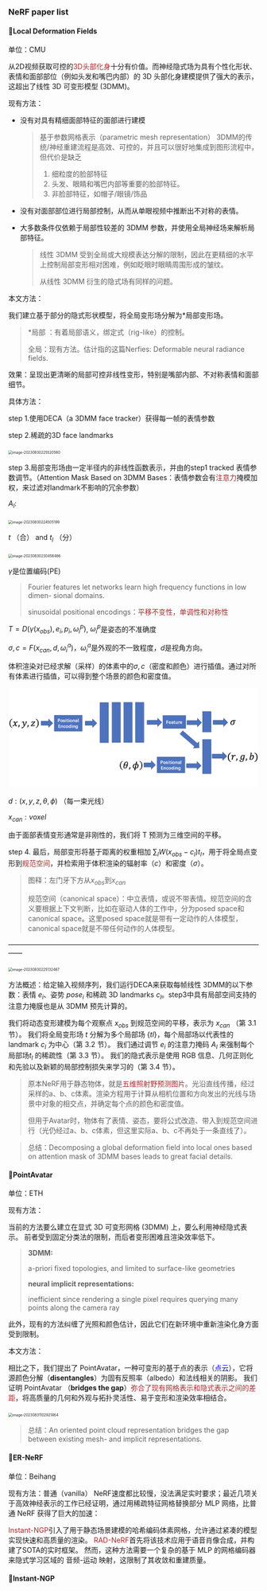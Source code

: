 ### NeRF paper list

#### :page_with_curl:Local Deformation Fields

单位：CMU

从2D视频获取可控的<font color="brown">3D头部化身</font>十分有价值。而神经隐式场为具有个性化形状、表情和面部部位（例如头发和嘴巴内部）的 3D 头部化身建模提供了强大的表示，这超出了线性 3D 可变形模型 (3DMM)。

现有方法：

- 没有对具有精细面部特征的面部进行建模

  > 基于参数网格表示（parametric mesh representation） 3DMM的传统/神经重建流程是高效、可控的，并且可以很好地集成到图形流程中，但代价是缺乏
  >
  > 1. 细粒度的脸部特征
  > 2. 头发、眼睛和嘴巴内部等重要的脸部特征。
  > 3. 非脸部特征，如帽子/眼镜/饰品

- 没有对面部部位进行局部控制，从而从单眼视频中推断出不对称的表情。 

- 大多数条件仅依赖于局部性较差的 3DMM 参数，并使用全局神经场来解析局部特征。 

  > 线性 3DMM 受到全局或大规模表达分解的限制，因此在更精细的水平上控制局部变形相对困难，例如眨眼时眼睛周围形成的皱纹。
  >
  > 从线性 3DMM 衍生的隐式场有同样的问题。

本文方法：

我们建立基于部分的隐式形状模型，将全局变形场分解为*局部变形场。

> *局部 ：有着局部语义，绑定式（rig-like）的控制。
>
> 全局：现有方法。估计指的这篇Nerfies: Deformable neural radiance fields.

效果：呈现出更清晰的局部可控非线性变形，特别是嘴部内部、不对称表情和面部细节。

具体方法：

step 1.使用DECA（a 3DMM face tracker）获得每一帧的表情参数

step 2.稀疏的3D face landmarks

<img src="/Users/DevonnHou/Library/Application Support/typora-user-images/image-20230830225520580.png" alt="image-20230830225520580" style="zoom:50%;" />

step 3.局部变形场由一定半径内的非线性函数表示，并由的step1 tracked 表情参数调节。（Attention Mask Based on 3DMM Bases：表情参数会有<font color="brown">注意力</font>掩模加权，来过滤对landmark不影响的冗余参数）

$A_l$:

<img src="/Users/DevonnHou/Library/Application Support/typora-user-images/image-20230830224505199.png" alt="image-20230830224505199" style="zoom:50%;" />

$t$ （合） and $t_l$ （分）

<img src="/Users/DevonnHou/Library/Application Support/typora-user-images/image-20230830230458466.png" alt="image-20230830230458466" style="zoom:50%;" />

$\gamma$是位置编码(PE)

> Fourier features let networks learn high frequency functions in low dimen- sional domains.
>
> sinusoidal positional encodings：<font color="brown">平移不变性，单调性和对称性</font>

$T = D(\gamma(x_{obs}),e_i,p_i,\omega_{i}^{p})$,  $\omega_{i}^{p}$是姿态的不准确度

$\sigma, c = F(x_{can},d,\omega_{i}^{a})$，$\omega_{i}^{a}$是外观的不一致程度，$d$是视角方向。

体积渲染对已经求解（采样）的体素中的$\sigma, c$（密度和颜色）进行插值。通过对所有体素进行插值，可以得到整个场景的颜色和密度值。

<img src="../../../images/typora-images/image-20230725152329052.png" alt="image-20230725152329052" style="zoom:50%;" />

$d : (x,y,z,\theta, \phi)$ （每一束光线）

$x_{can}: voxel$

由于面部表情变形通常是非刚性的，我们将 T 预测为三维空间的平移。

step 4. 最后，局部变形将基于距离的权重相加 $\sum_{l}{W(x_{obs}-c_l)t_l}$，用于将全局点变形到<font color="brown">规范空间</font>，并检索用于体积渲染的辐射率（$c$）和密度（$\sigma$）。

> 图释：左门牙下方从$x_{obs}$到$x_{can}$
>
> 规范空间（canonical space）：中立表情，或说不带表情。规范空间的含义要根据上下文判断，比如在驱动人体的工作中，分为posed space和canonical space。这里posed space就是带有一定动作的人体模型，canonical space就是不带任何动作的人体模型。

——————————————————————————————————————

<img src="/Users/DevonnHou/Library/Application Support/typora-user-images/image-20230830225132467.png" alt="image-20230830225132467" style="zoom:50%;" />

方法概述：给定输入视频序列，我们运行DECA来获取每帧线性 3DMM的以下参数：表情 $e_i$、姿势 $pose_i$ 和稀疏 3D landmarks $c_l$。step3中具有局部空间支持的注意力掩膜也是从 3DMM 预先计算的。 

我们将动态变形建模为每个观察点 $x_{obs}$ 到规范空间的平移，表示为 $x_{can}$ （第 3.1 节）。 我们将全局变形场 $t$ 分解为多个局部场 $\{tl\}$，每个局部场以代表性的landmark $c_l$ 为中心（第 3.2 节）。 我们通过调节 $e_i$ 的注意力掩码 $A_l$ 来强制每个局部场$t_l$ 的稀疏性（第 3.3 节）。 我们的隐式表示是使用 RGB 信息、几何正则化和先验以及新颖的局部控制损失来学习的（第 3.4 节）。

> 原本NeRF用于静态物体，就是<font color="brown">五维照射野预测图片</font>。光沿直线传播，经过采样的a、b、c体素。渲染方程用于计算从相机位置和方向发出的光线与场景中对象的相交点，并确定每个点的颜色和密度值。
>
> 但用于Avatar时，物体有了表情、姿态，要将公式改造、带入到规范空间进行（光仍经过a、b、c体素，但这里实际a、b、c不再处于一条直线了）。

> 总结：Decomposing a global deformation field into local ones based on attention mask of 3DMM bases leads to great facial details.

#### :page_with_curl:PointAvatar

单位：ETH

现有方法：

当前的方法要么建立在显式 3D 可变形网格 (3DMM) 上，要么利用神经隐式表示。 前者受到固定分类法的限制，而后者变形困难且渲染效率低下。

> **3DMM:** 
>
> a-priori fixed topologies, and limited to surface-like geometries
>
> **neural implicit representations:** 
>
> inefficient since rendering a single pixel requires querying many points along the camera ray

此外，现有的方法纠缠了光照和颜色估计，因此它们在新环境中重新渲染化身方面受到限制。

本文方法：

相比之下，我们提出了 PointAvatar，一种可变形的基于点的表示（<font color="blue">点云</font>），它将源颜色分解（**disentangles**）为固有反照率（albedo）和法线相关的阴影。 我们证明 PointAvatar （**bridges the gap**）<font color="brown">弥合了现有网格表示和隐式表示之间的差距</font>，将高质量的几何和外观与拓扑灵活性、易于变形和渲染效率相结合。

<img src="/Users/DevonnHou/Library/Application Support/typora-user-images/image-20230831102921464.png" alt="image-20230831102921464" style="zoom:50%;" />

> 总结：An oriented point cloud representation bridges the gap between existing mesh- and implicit representations.

#### :page_with_curl:ER-NeRF

单位：Beihang

现有方法：普通（vanilla） NeRF速度都比较慢，没法满足实时要求；最近几项关于高效神经表示的工作已经证明，通过用稀疏特征网格替换部分 MLP 网络，比普通 NeRF 获得了巨大的加速：

<font color="brown">Instant-NGP</font>引入了用于静态场景建模的哈希编码体素网格，允许通过紧凑的模型实现快速和高质量的渲染。 <font color="brown">RAD-NeRF</font>首先将该技术应用于语音肖像合成，并构建了SOTA的实时框架。 然而，这种方法需要一个复杂的基于 MLP 的网格编码器来隐式学习区域的 音频-运动 映射，这限制了其收敛和重建质量。

#### :page_with_curl:Instant-NGP